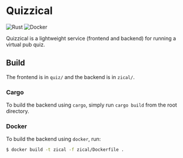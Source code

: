 # Quizzical

![Rust](https://github.com/nerosnm/quizzical/workflows/Rust/badge.svg)
![Docker](https://github.com/nerosnm/quizzical/workflows/Docker/badge.svg)

Quizzical is a lightweight service (frontend and backend) for running a virtual pub quiz.

## Build

The frontend is in `quiz/` and the backend is in `zical/`.

### Cargo

To build the backend using `cargo`, simply run `cargo build` from the root directory.

### Docker

To build the backend using `docker`, run:

```bash
$ docker build -t zical -f zical/Dockerfile .
```

